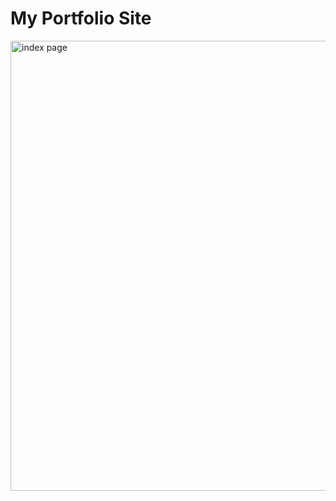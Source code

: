 <h1>My Portfolio Site</h1>
<image src='images/index.png' width="640px" height="720px" alt="index page"/>
